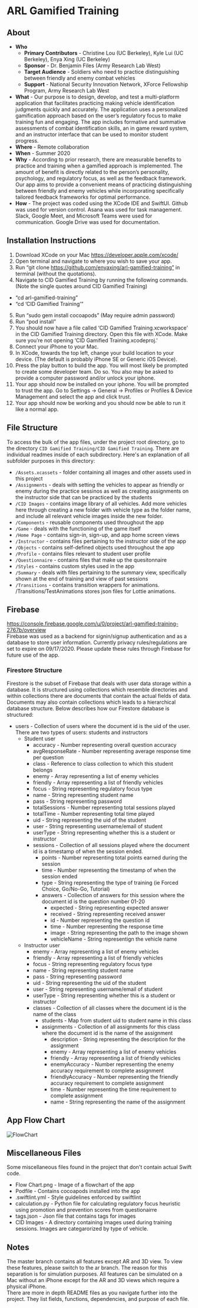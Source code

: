 # ARL Gamified Training

## About
 - **Who**
   - **Primary Contributors** - Christine Lou (UC Berkeley), Kyle Lui (UC Berkeley), Enya Xing (UC Berkeley)
   - **Sponsor** - Dr. Benjamin Files (Army Research Lab West)
   - **Target Audience** - Soldiers who need to practice distinguishing between friendly and enemy combat vehicles
   - **Support** - National Security Innovation Network, XForce Fellowship Program, Army Research Lab West
 - **What** - Our purpose is to design, develop, and test a multi-platform application that facilitates practicing making vehicle identification judgments quickly and accurately. The application uses a personalized gamification approach based on the user’s regulatory focus to make training fun and engaging.  The app includes formative and summative assessments of combat identification skills, an in game reward system, and an instructor interface that can be used to monitor student progress.
 - **Where** - Remote collaboration
 - **When** - Summer 2020
 - **Why** - According to prior research, there are measurable benefits to practice and training when a gamified approach is implemented.  The amount of benefit is directly related to the person’s personality, psychology, and regulatory focus, as well as the feedback framework.  Our app aims to provide a convenient means of practicing distinguishing between friendly and enemy vehicles while incorporating specifically tailored feedback frameworks for optimal performance.
 - **How** - The project was coded using the XCode IDE and SwiftUI.  Github was used for version control.  Asana was used for task management.  Slack, Google Meet, and Microsoft Teams were used for communication.  Google Drive was used for documentation.

## Installation Instructions

1. Download XCode on your Mac https://developer.apple.com/xcode/
2. Open terminal and navigate to where you wish to save your app.
3. Run “git clone https://github.com/enyaxing/arl-gamified-training” in terminal (without the quotations).
4. Navigate to CID Gamified Training by running the following commands. (Note the single quotes around CID Gamified Training)
  - “cd arl-gamified-training”
  - “cd ‘CID Gamified Training’”
5. Run “sudo gem install cocoapods” (May require admin password)
6. Run “pod install”
7. You should now have a file called ‘CID Gamified Training.xcworkspace’ in the CID Gamified Training directory.  Open this file with XCode.  Make sure you’re not opening ‘CID Gamified Training.xcodeproj.’
8. Connect your iPhone to your Mac.
9. In XCode, towards the top left, change your build location to your device.  (The default is probably iPhone SE or Generic iOS Device).
10. Press the play button to build the app.  You will most likely be prompted to create some developer team.  Do so.  You also may be asked to provide a computer password and/or unlock your iphone.
11. Your app should now be installed on your iphone.  You will be prompted to trust the app.  Go to Settings -> General -> Profiles or Profiles & Device Management and select the app and click trust.
12. Your app should now be working and you should now be able to run it like a normal app.

## File Structure 
To access the bulk of the app files, under the project root directory, go to the directory `CID Gamified Training/CID Gamified Training`. There are individual readmes inside of each subdirectory. Here's an explanation of all subfolder purposes in this directory: 
- `/Assets.xcassets` - folder containing all images and other assets used in this project
- `/Assignments` - deals with setting the vehicles to appear as friendly or enemy during the practice sessinos as well as creating assignments on the instructor side that can be practiced by the students
- `/CID Images` - contains image library of all vehicles. Add more vehicles here through creating a new folder with vehicle type as the folder name, and include all relevant vehicle images inside the new folder. 
- `/Components` - reusable components used throughout the app
- `/Game` - deals with the functioning of the game itself
- `/Home Page` - contains sign-in, sign-up, and app home screen views
- `/Instructor` - contains files pertaining to the instructor side of the app
- `/Objects` - contains self-defined objects used throughout the app
- `/Profile` - contains files relevant to student user profile
 - `/Questionnaire` - contains files that make up the quesitonnaire 
 - `/Styles` - contains custom styles used in the app
 - `/Summary` - deals with files pertaining to the summary view, specifically shown at the end of training and view of past sessions
 - `/Transitions` - contains transition wrappers for animations. /Transitions/TestAnimations stores json files for Lottie animations.


## Firebase
https://console.firebase.google.com/u/0/project/arl-gamified-training-2767b/overview  
Firebase was used as a backend for signin/signup authentication and as a database to store user information.  Currently privacy rules/regulations are set to expire on 09/17/2020.  Please update these rules through Firebase for future use of the app.

### Firestore Structure
Firestore is the subset of Firebase that deals with user data storage within a database.  It is structured using collections which resemble directories and within collections there are documents that contain the actual fields of data.  Documents may also contain collections which leads to a hierarchical database structure.  Below describes how our Firestore database is structured:

 - users - Collection of users where the document id is the uid of the user.  There are two types of users: students and instructors
   - Student user
     - accuracy - Number representing overall question accuracy
     - avgResponseRate - Number representing average response time per question
     - class - Reference to class collection to which this student belongs
     - enemy - Array representing a list of enemy vehicles
     - friendly - Array representing a list of friendly vehicles
     - focus - String representing regulatory focus type
     - name - String representing student name
     - pass - String representing password
     - totalSessions - Number representing total sessions played
     - totalTime - Number representing total time played
     - uid - String representing the uid of the student
     - user - String representing username/email of student
     - userType - String representing whether this is a student or instructor
     - sessions - Collection of all sessions played where the document id is a timestamp of when the session ended.
       - points - Number representing total points earned during the session
       - time - Number representing the timestamp of when the session ended
       - type - String representing the type of training (ie Forced Choice, Go/No-Go, Tutorial)
       - answers - Collection of answers for this session where the document id is the question number 01-20
         - expected - String representing expected answer
         - received - String representing received answer
         - id - Number representing the question id
         - time - Number representing the response time
         - image - String representing the path to the image shown
         - vehicleName - String representign the vehicle name
   - Instructor user
     - enemy - Array representing a list of enemy vehicles
     - friendly - Array representing a list of friendly vehicles
     - focus - String representing regulatory focus type
     - name - String representing student name
     - pass - String representing password
     - uid - String representing the uid of the student
     - user - String representing username/email of student
     - userType - String representing whether this is a student or instructor
     - classes - Collection of all classes where the document id is the name of the class
       - students - Map from student uid to student name in this class
       - assignments - Collection of all assignments for this class where the document id is the name of the assignment
         - description - String representing the description for the assignment
         - enemy - Array representing a list of enemy vehicles
         - friendly - Array representing a list of friendly vehicles
         - enemyAccuracy - Number representing the enemy accuracy requirement to complete assignment
         - friendlyAccuracy - Number representing the friendly accuracy requirement to complete assignment
         - time - Number representing the time requirement to complete assignment
         - name - String representing the name of the assignment

## App Flow Chart
![FlowChart](https://github.com/enyaxing/arl-gamified-training/blob/master/Flow%20Chart.png)

## Miscellaneous Files
Some miscellaneous files found in the project that don't contain actual Swift code.
 - Flow Chart.png - Image of a flowchart of the app
 - Podfile - Contains cocoapods installed into the app
 - .swiftlint.yml - Style guidelines enforced by swiftlint
 - calculation.py - Python file for calculating regulatory focus heuristic using promotion and prevention scores from questionairre
 - tags.json - Json file that contains tags for images
 - CID Images - A directory containing images used during training sessions.  Images are categarorized by type of vehicle.

## Notes
The master branch contains all features except AR and 3D view.  To view these features, please switch to the ar branch.  The reason for this separation is for simulation purposes.  All features can be simulated on a Mac without an iPhone except for the AR and 3D views which require a physical iPhone.  
There are more in depth README files as you navigate further into the project.  They list fields, functions, dependencies, and purpose of each file.
